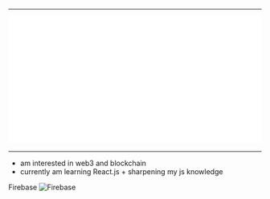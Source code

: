 ----------
<img src="/header.svg" alt="insane">

----------

- am interested in web3 and blockchain
- currently am learning React.js + sharpening my js knowledge

Firebase 	![Firebase](https://img.shields.io/badge/Firebase-039BE5?style=for-the-badge&logo=Firebase&logoColor=white)
<!-- 
<h2 align="center">Technologies i use </h2>
<div align='end' style="width:100vw ;">
    <img align="center" src="html.png" width="70"  alt="">
    <img align="center" src="css.png" width="70"  alt="">
    <img align="center" src="javascript.png"  width="70" alt="">
    <img src="react.png" width="70" title="React.js">
    <img src="node.png" width="70" title="node.js">
    <img src="github.png" width="70" title="github">
</div>
<div align="start">
<img src="react.png" width="70" title="React.js">
<img src="node.png" width="70" title="node.js">
<img src="github.png" width="70" title="github">
</div>  -->

